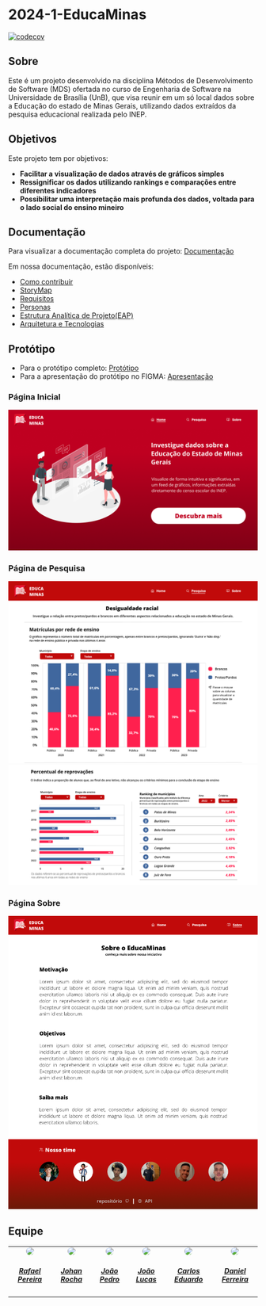 # 2024-1-EducaMinas
[![codecov](https://codecov.io/gh/unb-mds/2024-1-EducaMinas-frontend/graph/badge.svg?token=at49y3q164)](https://codecov.io/gh/unb-mds/2024-1-EducaMinas-frontend)
## Sobre
Este é um projeto desenvolvido na disciplina Métodos de Desenvolvimento de Software (MDS) ofertada no curso de Engenharia de Software na Universidade de Brasília (UnB), que visa reunir em um só local dados sobre a Educação do estado de Minas Gerais, utilizando dados extraídos da pesquisa educacional realizada pelo INEP.

## Objetivos
Este projeto tem por objetivos:
- **Facilitar a visualização de dados através de gráficos simples**
- **Ressignificar os dados utilizando rankings e comparações entre diferentes indicadores**
- **Possibilitar uma interpretação mais profunda dos dados, voltada para o lado social do ensino mineiro**

## Documentação

Para visualizar a documentação completa do projeto: [Documentação](https://unb-mds.github.io/2024-1-EducaMinas-frontend/)

Em nossa documentação, estão disponíveis:

- [Como contribuir](https://unb-mds.github.io/2024-1-EducaMinas-frontend/contributing/)
- [StoryMap](https://unb-mds.github.io/2024-1-EducaMinas-frontend/project/storymap/)
- [Requisitos](https://unb-mds.github.io/2024-1-EducaMinas-frontend/project/requirements/)
- [Personas](https://unb-mds.github.io/2024-1-EducaMinas-frontend/project/personas/)
- [Estrutura Analítica de Projeto(EAP)](https://unb-mds.github.io/2024-1-EducaMinas-frontend/project/eap/)
- [Arquitetura e Tecnologias](https://unb-mds.github.io/2024-1-EducaMinas-frontend/project/arquitetura/)


## Protótipo 

- Para o protótipo completo: [Protótipo](https://unb-mds.github.io/2024-1-EducaMinas-frontend/project/prototipo/)
- Para a apresentação do protótipo no FIGMA: [Apresentação](https://www.figma.com/proto/S3GrGX5HUojoKvHAnFNiXy/EducaMinas?type=design&node-id=1-3&t=5Cn41AoersmZdQp3-0&scaling=scale-down&page-id=0%3A1)

### Página Inicial

![Home](./docs/docs/assets/home.png)

### Página de Pesquisa

![Pesq1](./docs/docs/assets/search1.png)
![Pesq2](./docs/docs/assets/search2.png)


### Página Sobre

![About](./docs/docs/assets/about.png)

## Equipe

<center>
<table style="margin-left: auto; margin-right: auto;">
    <tr>
        <td align="center">
            <a href="https://github.com/rafgpereira">
                <img style="border-radius: 50%;" src="https://avatars.githubusercontent.com/u/81361524?v=4" width="150px;"/>
                <h5 class="text-center">Rafael Pereira</h5>
            </a>
        </td>
        <td align="center">
            <a href="https://github.com/johan-rocha">
                <img style="border-radius: 50%;" src="https://avatars.githubusercontent.com/u/104279524?v=4" width="150px;"/>
                <h5 class="text-center">Johan Rocha</h5>
            </a>
        </td>
        <td align="center">
            <a href="https://github.com/JoaoPedrooSS">
                <img style="border-radius: 50%;" src="https://avatars.githubusercontent.com/u/130873951?v=4" width="150px;"/>
                <h5 class="text-center">João Pedro</h5>
            </a>
        </td>
        </td>
        <td align="center">
            <a href="https://github.com/jlucasiqueira">
                <img style="border-radius: 50%;" src="https://avatars.githubusercontent.com/u/143570377?v=4" width="150px;"/>
                <h5 class="text-center">João Lucas</h5>
            </a>
        </td>
        <td align="center">
            <a href="https://github.com/dudupaz">
                <img style="border-radius: 50%;" src="https://avatars.githubusercontent.com/u/122990784?v=4" width="150px;"/>
                <h5 class="text-center">Carlos Eduardo</h5>
            </a>
        </td>
          <td align="center">
            <a href="https://github.com/DanielFsR">
                <img style="border-radius: 50%;" src="https://avatars.githubusercontent.com/u/118537519?v=4" width="150px;"/>
                <h5 class="text-center">Daniel Ferreira</h5>
            </a>
        </td>
</table>
</center>
